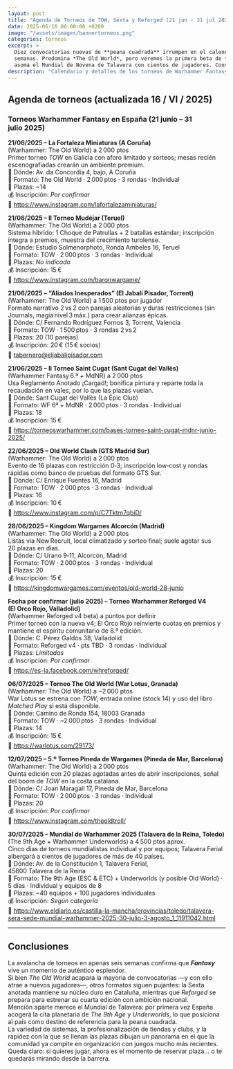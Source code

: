 ```yaml
---
layout: post
title: "Agenda de Torneos de TOW, Sexta y Reforged (21 jun - 31 jul 2025)"
date: 2025-06-16 00:00:00 +0200
image: "/assets/images/bannertorneos.png"
categories: torneos
excerpt: >
  Diez convocatorias nuevas de **peana cuadrada** irrumpen en el calendario español para las próximas seis
  semanas. Predomina *The Old World*, pero veremos la primera beta de **Reforged v4** en Valladolid y ya
  asoma el Mundial de Novena de Talavera con cientos de jugadores. Consulta la agenda y asegura tu plaza.
description: "Calendario y detalles de los torneos de Warhammer Fantasy —The Old World, Sexta Edición y Reforged— en España entre el 21 de junio y el 31 de julio de 2025."
---
```


## Agenda de torneos (actualizada 16 / VI / 2025)

### Torneos Warhammer Fantasy en España (21 junio – 31 julio 2025)

**21/06/2025 – La Fortaleza Miniaturas (A Coruña)**  
(Warhammer: The Old World) a 2 000 ptos  
Primer torneo *TOW* en Galicia con aforo limitado y sorteos; mesas recién escenografiadas crearán un ambiente premium.  
📍 Dónde: Av. da Concordia 4, bajo, A Coruña  
🎯 Formato: The Old World · 2 000 ptos · 3 rondas · Individual  
👥 Plazas: ~14  
💰 Inscripción: *Por confirmar*  
🔗 https://www.instagram.com/lafortalezaminiaturas/

**21/06/2025 – II Torneo Mudéjar (Teruel)**  
(Warhammer: The Old World) a 2 000 ptos  
Sistema híbrido: 1 Choque de Patrullas + 2 batallas estándar; inscripción íntegra a premios, muestra del crecimiento turolense.  
📍 Dónde: Estudio Solmenorphoto, Ronda Ambeles 16, Teruel  
🎯 Formato: TOW · 2 000 ptos · 3 rondas · Individual  
👥 Plazas: *No indicado*  
💰 Inscripción: 15 €  
🔗 https://www.instagram.com/baronwargame/

**21/06/2025 – “Aliados Inesperados” (El Jabalí Pisador, Torrent)**  
(Warhammer: The Old World) a 1 500 ptos por jugador  
Formato narrativo 2 vs 2 con parejas aleatorias y duras restricciones (sin Journals, magia nivel 3 máx.) para crear alianzas épicas.  
📍 Dónde: C/ Fernando Rodríguez Fornos 3, Torrent, Valencia  
🎯 Formato: TOW · 1 500 ptos · 3 rondas 2 vs 2  
👥 Plazas: 20 (10 parejas)  
💰 Inscripción: 20 € (15 € socios)  
🔗 tabernero@eljabalipisador.com

**21/06/2025 – II Torneo Saint Cugat (Sant Cugat del Vallès)**  
(Warhammer Fantasy 6.ª + MdNR) a 2 000 ptos  
Usa Reglamento Anotado ¡Cargad!; bonifica pintura y reparte toda la recaudación en vales, por lo que las plazas vuelan.  
📍 Dónde: Sant Cugat del Vallès (La Épic Club)  
🎯 Formato: WF 6ª + MdNR · 2 000 ptos · 3 rondas · Individual  
👥 Plazas: 18  
💰 Inscripción: 15 €  
🔗 https://torneoswarhammer.com/bases-torneo-saint-cugat-mdnr-junio-2025/

**22/06/2025 – Old World Clash (GTS Madrid Sur)**  
(Warhammer: The Old World) a 2 000 ptos  
Evento de 16 plazas con restricción 0‑3; inscripción low‑cost y rondas rápidas como banco de pruebas del formato GTS Sur.  
📍 Dónde: C/ Enrique Fuentes 16, Madrid  
🎯 Formato: TOW · 2 000 ptos · 3 rondas · Individual  
👥 Plazas: 16  
💰 Inscripción: 10 €  
🔗 https://www.instagram.com/p/C7Tktm7qbiD/

**28/06/2025 – Kingdom Wargames Alcorcón (Madrid)**  
(Warhammer: The Old World) a 2 000 ptos  
Listas vía New Recruit, local climatizado y sorteo final; suele agotar sus 20 plazas en días.  
📍 Dónde: C/ Urano 9‑11, Alcorcón, Madrid  
🎯 Formato: TOW · 2 000 ptos · 3 rondas · Individual  
👥 Plazas: 20  
💰 Inscripción: 15 €  
🔗 https://kingdomwargames.com/eventos/old-world-28-junio

**Fecha por confirmar (julio 2025) – Torneo Warhammer Reforged V4 (El Orco Rojo, Valladolid)**  
(Warhammer Reforged v4 beta) a puntos por definir  
Primer torneo con la nueva v4; El Orco Rojo reinvierte cuotas en premios y mantiene el espíritu comunitario de 8.ª edición.  
📍 Dónde: C. Pérez Galdós 38, Valladolid  
🎯 Formato: Reforged v4 · pts TBD · 3 rondas · Individual  
👥 Plazas: *Limitadas*  
💰 Inscripción: *Por confirmar*  
🔗 https://es-la.facebook.com/whreforged/

**06/07/2025 – Torneo The Old World (War Lotus, Granada)**  
(Warhammer: The Old World) a ~2 000 ptos  
War Lotus se estrena con *TOW*; entrada online (stock 14) y uso del libro *Matched Play* si está disponible.  
📍 Dónde: Camino de Ronda 154, 18003 Granada  
🎯 Formato: TOW · ~2 000 ptos · 3 rondas · Individual  
👥 Plazas: 14  
💰 Inscripción: 15 €  
🔗 https://warlotus.com/29173/

**12/07/2025 – 5.º Torneo Pineda de Wargames (Pineda de Mar, Barcelona)**  
(Warhammer: The Old World) a 2 000 ptos  
Quinta edición con 20 plazas agotadas antes de abrir inscripciones, señal del boom de *TOW* en la costa catalana.  
📍 Dónde: C/ Joan Maragall 17, Pineda de Mar, Barcelona  
🎯 Formato: TOW · 2 000 ptos · 3 rondas · Individual  
👥 Plazas: 20  
💰 Inscripción: *Por confirmar*  
🔗 https://www.instagram.com/theoldtroll/

**30/07/2025 – Mundial de Warhammer 2025 (Talavera de la Reina, Toledo)**  
(The 9th Age + Warhammer Underworlds) a 4 500 ptos aprox.  
Cinco días de torneos mundialistas individual y por equipos; Talavera Ferial albergará a cientos de jugadores de más de 40 países.  
📍 Dónde: Av. de la Constitución 1, Talavera Ferial, 45600 Talavera de la Reina  
🎯 Formato: The 9th Age (ESC & ETC) + Underworlds (y posible Old World) · 5 días · Individual y equipos de 8  
👥 Plazas: ~40 equipos + 100 jugadores individuales  
💰 Inscripción: *Según categoría*  
🔗 https://www.eldiario.es/castilla-la-mancha/provincias/toledo/talavera-sera-sede-mundial-warhammer-2025-30-julio-3-agosto_1_11911042.html

---

## Conclusiones

La avalancha de torneos en apenas seis semanas confirma que ***Fantasy*** vive un momento de auténtico esplendor.  
Si bien *The Old World* acapara la mayoría de convocatorias —y con ello atrae a nuevos jugadores—, otros formatos siguen pujantes: la Sexta anotada mantiene su núcleo duro en Cataluña, mientras que *Reforged* se prepara para estrenar su cuarta edición con ambición nacional.  
Mención aparte merece el Mundial de Talavera: por primera vez España acogerá la cita planetaria de *The 9th Age* y *Underworlds*, lo que posiciona al país como destino de referencia para la peana cuadrada.  
La variedad de sistemas, la profesionalización de tiendas y clubs, y la rapidez con la que se llenan las plazas dibujan un panorama en el que la comunidad ya compite en organización con juegos mucho más recientes.  
Queda claro: si quieres jugar, ahora es el momento de reservar plaza… o te quedarás mirando desde la barrera.

